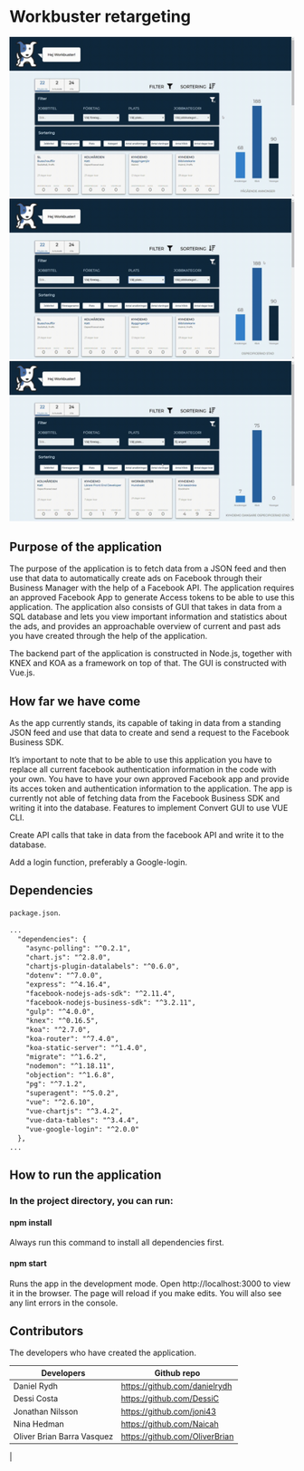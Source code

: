 # Workbuster retargeting

![Alt text](gif/sort.gif?raw=true "Title")
![Alt text](gif/filter.gif?raw=true "Title")
![Alt text](gif/ads.gif?raw=true "Title")

## Purpose of the application

The purpose of the application is to fetch data from a JSON feed and then use that data to automatically create ads on Facebook through their Business Manager with the help of a Facebook API. The application requires an approved Facebook App to generate Access tokens to be able to use this application. The application also consists of GUI that takes in data from a SQL database and lets you view important information and statistics about the ads, and provides an approachable overview of current and past ads you have created through the help of the application.

The backend part of the application is constructed in Node.js, together with KNEX and KOA as a framework on top of that. The GUI is constructed with Vue.js.

## How far we have come

As the app currently stands, its capable of taking in data from a standing JSON feed and use that data to create and send a request to the Facebook Business SDK.

It’s important to note that to be able to use this application you have to replace all current facebook authentication information in the code with your own. You have to have your own approved Facebook app and provide its acces token and authentication information to the application. The app is currently not able of fetching data from the Facebook Business SDK and writing it into the database.
Features to implement
Convert GUI to use VUE CLI.

Create API calls that take in data from the facebook API and write it to the database.

Add a login function, preferably a Google-login.

## Dependencies

`package.json`.

    ...
      "dependencies": {
        "async-polling": "^0.2.1",
        "chart.js": "^2.8.0",
        "chartjs-plugin-datalabels": "^0.6.0",
        "dotenv": "^7.0.0",
        "express": "^4.16.4",
        "facebook-nodejs-ads-sdk": "^2.11.4",
        "facebook-nodejs-business-sdk": "^3.2.11",
        "gulp": "^4.0.0",
        "knex": "^0.16.5",
        "koa": "^2.7.0",
        "koa-router": "^7.4.0",
        "koa-static-server": "^1.4.0",
        "migrate": "^1.6.2",
        "nodemon": "^1.18.11",
        "objection": "^1.6.8",
        "pg": "^7.1.2",
        "superagent": "^5.0.2",
        "vue": "^2.6.10",
        "vue-chartjs": "^3.4.2",
        "vue-data-tables": "^3.4.4",
        "vue-google-login": "^2.0.0"
      },
    ...

## How to run the application

### In the project directory, you can run:

#### npm install

Always run this command to install all dependencies first.

#### npm start

Runs the app in the development mode.
Open http://localhost:3000 to view it in the browser.
The page will reload if you make edits.
You will also see any lint errors in the console.

## Contributors
The developers who have created the application.

| Developers  | Github repo |
| ------------- | ------------- |
| Daniel Rydh  | https://github.com/danielrydh  |
| Dessi Costa  | https://github.com/DessiC  |
| Jonathan Nilsson  | https://github.com/joni43  |
| Nina Hedman  | https://github.com/Naicah|
| Oliver Brian Barra Vasquez  | https://github.com/OliverBrian  |
|
